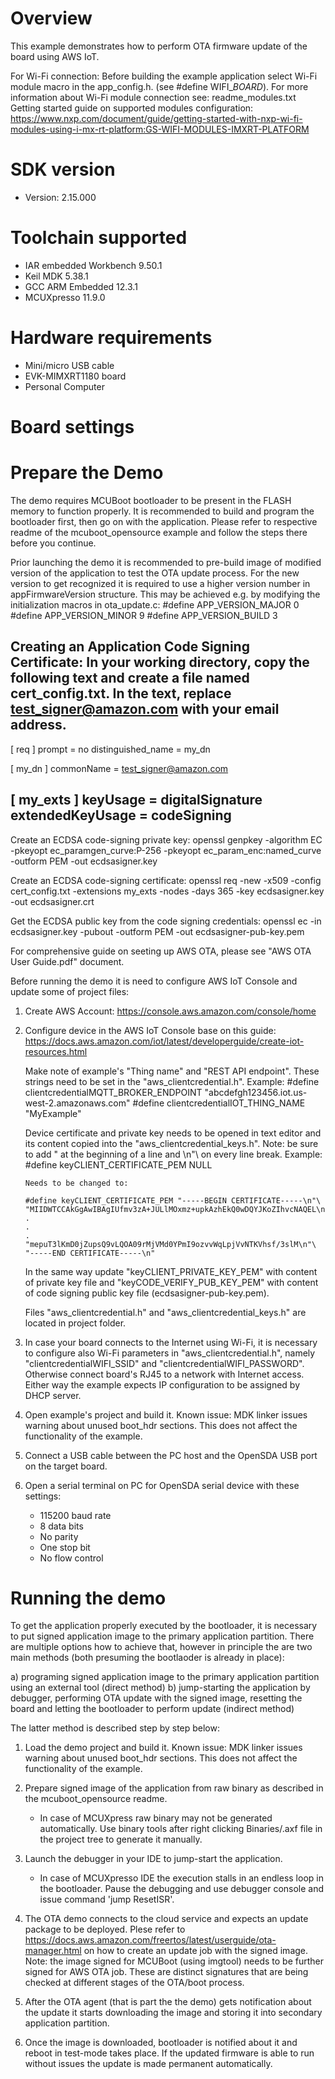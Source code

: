 Overview
========
This example demonstrates how to perform OTA firmware update of the board using AWS IoT.

For Wi-Fi connection:
Before building the example application select Wi-Fi module macro in the app_config.h. (see #define WIFI_<SoC Name>_BOARD_<Module Name>).
For more information about Wi-Fi module connection see:
    readme_modules.txt
    Getting started guide on supported modules configuration:
    https://www.nxp.com/document/guide/getting-started-with-nxp-wi-fi-modules-using-i-mx-rt-platform:GS-WIFI-MODULES-IMXRT-PLATFORM



SDK version
===========
- Version: 2.15.000

Toolchain supported
===================
- IAR embedded Workbench  9.50.1
- Keil MDK  5.38.1
- GCC ARM Embedded  12.3.1
- MCUXpresso  11.9.0

Hardware requirements
=====================
- Mini/micro USB cable
- EVK-MIMXRT1180 board
- Personal Computer


Board settings
==============

Prepare the Demo
================
The demo requires MCUBoot bootloader to be present in the FLASH memory to function properly.
It is recommended to build and program the bootloader first, then go on with the application.
Please refer to respective readme of the mcuboot_opensource example and follow the steps there before you continue.

Prior launching the demo it is recommended to pre-build image of modified version of the application to test the OTA update process.
For the new version to get recognized it is required to use a higher version number in appFirmwareVersion structure. This may be achieved e.g. by modifying the initialization macros in ota_update.c:
    #define APP_VERSION_MAJOR 0
    #define APP_VERSION_MINOR 9
    #define APP_VERSION_BUILD 3


Creating an Application Code Signing Certificate:
In your working directory, copy the following text and create a file named cert_config.txt. In the text, replace test_signer@amazon.com with your email address.
------------------------------------
[ req ]
prompt             = no
distinguished_name = my_dn

[ my_dn ]
commonName = test_signer@amazon.com

[ my_exts ]
keyUsage         = digitalSignature
extendedKeyUsage = codeSigning
------------------------------------

Create an ECDSA code-signing private key:
    openssl genpkey -algorithm EC -pkeyopt ec_paramgen_curve:P-256 -pkeyopt ec_param_enc:named_curve -outform PEM -out ecdsasigner.key

Create an ECDSA code-signing certificate:
    openssl req -new -x509 -config cert_config.txt -extensions my_exts -nodes -days 365 -key ecdsasigner.key -out ecdsasigner.crt

Get the ECDSA public key from the code signing credentials:
    openssl ec -in ecdsasigner.key -pubout -outform PEM -out ecdsasigner-pub-key.pem


For comprehensive guide on seeting up AWS OTA, please see "AWS OTA User Guide.pdf" document.

Before running the demo it is need to configure AWS IoT Console and update some of project files:

1.  Create AWS Account: https://console.aws.amazon.com/console/home

2.  Configure device in the AWS IoT Console base on this guide: https://docs.aws.amazon.com/iot/latest/developerguide/create-iot-resources.html

    Make note of example's "Thing name" and "REST API endpoint". These strings need to be set in the "aws_clientcredential.h".
    Example:
        #define clientcredentialMQTT_BROKER_ENDPOINT "abcdefgh123456.iot.us-west-2.amazonaws.com"
        #define clientcredentialIOT_THING_NAME "MyExample"

    Device certificate and private key needs to be opened in text editor and its content copied into the "aws_clientcredential_keys.h".
    Note: be sure to add " at the beginning of a line and \n"\ on every line break.
    Example:
        #define keyCLIENT_CERTIFICATE_PEM NULL

        Needs to be changed to:

        #define keyCLIENT_CERTIFICATE_PEM "-----BEGIN CERTIFICATE-----\n"\
        "MIIDWTCCAkGgAwIBAgIUfmv3zA+JULlMOxmz+upkAzhEkQ0wDQYJKoZIhvcNAQEL\n"\
        .
        .
        .
        "mepuT3lKmD0jZupsQ9vLQOA09rMjVMd0YPmI9ozvvWqLpjVvNTKVhsf/3slM\n"\
        "-----END CERTIFICATE-----\n"

    In the same way update "keyCLIENT_PRIVATE_KEY_PEM" with content of private key file and
    "keyCODE_VERIFY_PUB_KEY_PEM" with content of code signing public key file (ecdsasigner-pub-key.pem).

    Files "aws_clientcredential.h" and "aws_clientcredential_keys.h" are located in project folder.    

3.  In case your board connects to the Internet using Wi-Fi, it is necessary to configure also Wi-Fi parameters in "aws_clientcredential.h",
    namely "clientcredentialWIFI_SSID" and "clientcredentialWIFI_PASSWORD".
    Otherwise connect board's RJ45 to a network with Internet access.
    Either way the example expects IP configuration to be assigned by DHCP server.

4.  Open example's project and build it.
    Known issue: MDK linker issues warning about unused boot_hdr sections. This does not affect the functionality of the example.

5.  Connect a USB cable between the PC host and the OpenSDA USB port on the target board.

6.  Open a serial terminal on PC for OpenSDA serial device with these settings:
    - 115200 baud rate
    - 8 data bits
    - No parity
    - One stop bit
    - No flow control

Running the demo
================
To get the application properly executed by the bootloader, it is necessary to put signed application image to the primary application partition.
There are multiple options how to achieve that, however in principle the are two main methods (both presuming the bootlaoder is already in place):

a) programing signed application image to the primary application partition using an external tool (direct method)
b) jump-starting the application by debugger, performing OTA update with the signed image, resetting the board and letting the bootloader to perform update (indirect method)

The latter method is described step by step below:

1.  Load the demo project and build it.
    Known issue: MDK linker issues warning about unused boot_hdr sections. This does not affect the functionality of the example.
    
2.  Prepare signed image of the application from raw binary as described in the mcuboot_opensource readme.
     - In case of MCUXpress raw binary may not be generated automatically. Use binary tools after right clicking Binaries/.axf file in the project tree to generate it manually.
    
3.  Launch the debugger in your IDE to jump-start the application.
     - In case of MCUXpresso IDE the execution stalls in an endless loop in the bootloader. Pause the debugging and use debugger console and issue command 'jump ResetISR'.

4.  The OTA demo connects to the cloud service and expects an update package to be deployed.
    Plese refer to https://docs.aws.amazon.com/freertos/latest/userguide/ota-manager.html on how to create an update job with the signed image.
    Note: the image signed for MCUBoot (using imgtool) needs to be further signed for AWS OTA job. These are distinct signatures that are being checked at different stages of the OTA/boot process.
    
5.  After the OTA agent (that is part the the demo) gets notification about the update it starts downloading the image and storing it into secondary application partition.

6.  Once the image is downloaded, bootloader is notified about it and reboot in test-mode takes place.
    If the updated firmware is able to run without issues the update is made permanent automatically.
